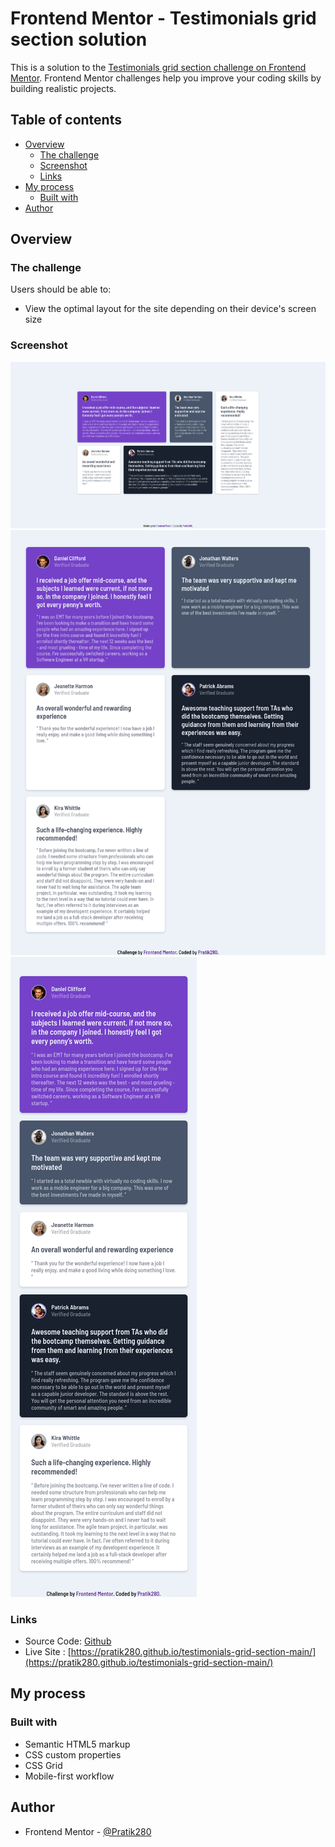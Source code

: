 # Frontend Mentor - Testimonials grid section solution

This is a solution to the [Testimonials grid section challenge on Frontend Mentor](https://www.frontendmentor.io/challenges/testimonials-grid-section-Nnw6J7Un7). Frontend Mentor challenges help you improve your coding skills by building realistic projects. 

## Table of contents

- [Overview](#overview)
  - [The challenge](#the-challenge)
  - [Screenshot](#screenshot)
  - [Links](#links)
- [My process](#my-process)
  - [Built with](#built-with)
- [Author](#author)

## Overview

### The challenge

Users should be able to:

- View the optimal layout for the site depending on their device's screen size

### Screenshot

![](assets/images/ss1.png)
![](assets/images/ss2.png)
![](assets/images/ss3.png)

### Links

- Source Code: [Github](https://github.com/Pratik280/testimonials-grid-section-main)
- Live Site : [https://pratik280.github.io/testimonials-grid-section-main/](https://pratik280.github.io/testimonials-grid-section-main/)

## My process

### Built with

- Semantic HTML5 markup
- CSS custom properties
- CSS Grid
- Mobile-first workflow

## Author

- Frontend Mentor - [@Pratik280](https://www.frontendmentor.io/profile/Pratik280)

